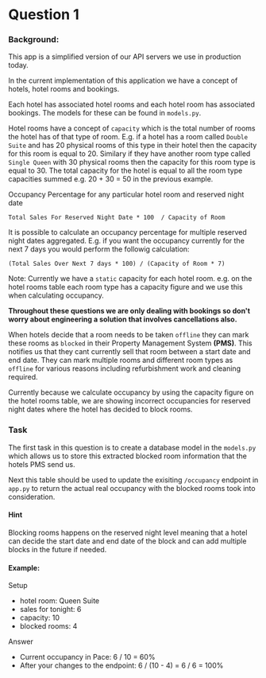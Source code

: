 # Question 1

### Background:

This app is a simplified version of our API servers we use in production today.

In the current implementation of this application we have a concept of hotels, hotel rooms and bookings.

Each hotel has associated hotel rooms and each hotel room has  associated bookings. The models for these can be
found in `models.py`.

Hotel rooms have a concept of `capacity` which is the total number of rooms the hotel has of that type of room. E.g. if a hotel has a room called `Double Suite` and has 20 physical rooms of this type in their hotel then the capacity for this room is equal to 20. Similary if they have another room type called `Single Queen` with 30 physical rooms then the capacity for this room type is equal to 30. The total capacity for the hotel is equal to all the room type capacities summed e.g. 20 + 30 = 50 in the previous example.

Occupancy Percentage for any particular hotel room and reserved night date 

    Total Sales For Reserved Night Date * 100  / Capacity of Room

It is possible to calculate an occupancy percentage for multiple reserved night dates aggregated. E.g. if you want the occupancy currently for the next 7 days you would perform the followig calculation:

    (Total Sales Over Next 7 days * 100) / (Capacity of Room * 7)


Note: Currently we have a `static` capacity for each hotel room. e.g. on the hotel rooms table each room type has a capacity figure and we use this when calculating occupancy.


**Throughout these questions we are only dealing with bookings so don't worry about engineering a solution that involves cancellations also.**


When hotels decide that a room needs to be taken `offline` they can mark these rooms as `blocked` in their Property Management System **(PMS)**. This notifies us that they cant currently sell that room
between a start date and end date. They can mark multiple rooms and different room types as `offline` for various reasons including
refurbishment work and cleaning required.

Currently because we calculate occupancy by  using the capacity figure on the hotel rooms table, we are showing incorrect occupancies for reserved night dates where
the hotel has decided to block rooms. 



### Task 

The first task in this question is to create a database model in the `models.py` which allows us to store this extracted blocked room information that the hotels PMS send us.

Next this table should be used to update the exisiting `/occupancy` endpoint in `app.py` to return the actual real occupancy with the blocked rooms took into consideration.


#### Hint

Blocking rooms happens on the reserved night level meaning that a hotel can decide the start date and end date of the block and can add multiple blocks in the future if needed.

#### Example:
Setup
- hotel room: Queen Suite
- sales for tonight: 6
- capacity: 10
- blocked rooms: 4

Answer
- Current occupancy in Pace: 6 / 10 = 60%
- After your changes to the endpoint: 6 / (10 - 4) = 6 / 6 = 100%




